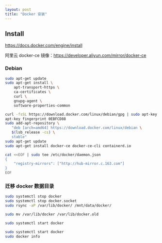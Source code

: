 ```yaml
---
layout: post
title: "Docker 安装"
---
```



## Install

<https://docs.docker.com/engine/install>

阿里云 docker-ce 镜像：<https://developer.aliyun.com/mirror/docker-ce>

### Debian

```bash
sudo apt-get update
sudo apt-get install \
    apt-transport-https \
    ca-certificates \
    curl \
    gnupg-agent \
    software-properties-common

curl -fsSL https://download.docker.com/linux/debian/gpg | sudo apt-key add -
apt-key fingerprint 0EBFCD88
sudo add-apt-repository \
   "deb [arch=amd64] https://download.docker.com/linux/debian \
   $(lsb_release -cs) \
   stable"
sudo apt-get update
sudo apt-get install docker-ce docker-ce-cli containerd.io

cat <<EOF | sudo tee /etc/docker/daemon.json
{
    "registry-mirrors": ["http://hub-mirror.c.163.com"]
}
EOF
```

### 迁移 docker 数据目录

```bash
sudo systemctl stop docker
sudo systemctl stop docker.socket
sudo rsync -aP /var/lib/docker/ /mnt/data/docker/

sudo mv /var/lib/docker /var/lib/docker.old

sudo systemctl start docker

sudo systemctl start docker
sudo docker info
```
